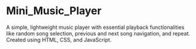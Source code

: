 # Mini_Music_Player
A simple, lightweight music player with essential playback functionalities like random song selection, previous and next song navigation, and repeat. Created using HTML, CSS, and JavaScript.
